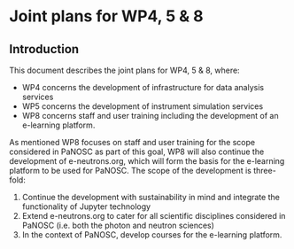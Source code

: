 # Joint plans for WP4, 5 & 8

## Introduction

This document describes the joint plans for WP4, 5 & 8, where:

* WP4 concerns the development of infrastructure for data analysis services
* WP5 concerns the development of instrument simulation services
* WP8 concerns staff and user training including the development of an e-learning platform.

As mentioned WP8 focuses on staff and user training for the scope considered in PaNOSC as part of this goal, WP8 will also 
continue the development of e-neutrons.org, which will form the basis for the e-learning platform to be used for PaNOSC. The
scope of the development is three-fold:
1. Continue the development with sustainability in mind and integrate the functionality of Jupyter technology
2. Extend e-neutrons.org to cater for all scientific disciplines considered in PaNOSC (i.e. both the photon and 
   neutron sciences)
3. In the context of PaNOSC, develop courses for the e-learning platform.


